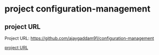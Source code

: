 # project configuration-management

## project URL

Project URL: https://github.com/ajaygaddam91/configuration-management

[project URL](https://github.com/ajaygaddam91/configuration-management)
